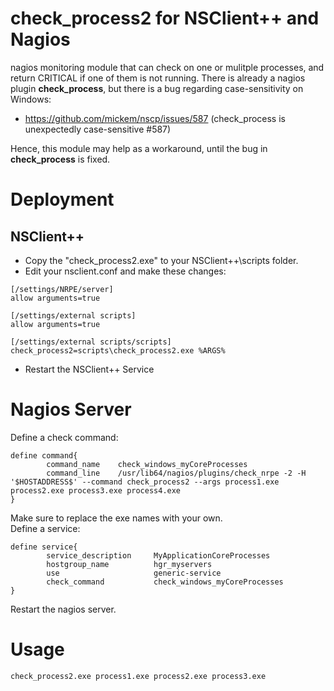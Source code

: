 # check_process2 for NSClient++ and Nagios
nagios monitoring module that can check on one or mulitple processes, and return CRITICAL if one of them is not running.
There is already a nagios plugin **check_process**, but there is a bug regarding case-sensitivity on Windows:
- https://github.com/mickem/nscp/issues/587 (check_process is unexpectedly case-sensitive #587)  

Hence, this module may help as a workaround, until the bug in **check_process** is fixed.

# Deployment
## NSClient++
- Copy the "check_process2.exe" to your NSClient++\scripts folder.  
- Edit your nsclient.conf and make these changes:  
```
[/settings/NRPE/server]  
allow arguments=true  

[/settings/external scripts]  
allow arguments=true  

[/settings/external scripts/scripts]  
check_process2=scripts\check_process2.exe %ARGS%  
```
- Restart the NSClient++ Service  

# Nagios Server
Define a check command:  
```
define command{  
        command_name    check_windows_myCoreProcesses  
        command_line    /usr/lib64/nagios/plugins/check_nrpe -2 -H '$HOSTADDRESS$' --command check_process2 --args process1.exe process2.exe process3.exe process4.exe  
}  
```
Make sure to replace the exe names with your own.  
Define a service:  
```
define service{
        service_description     MyApplicationCoreProcesses
        hostgroup_name          hgr_myservers
        use                     generic-service
        check_command           check_windows_myCoreProcesses
}
```
Restart the nagios server.  

# Usage
`check_process2.exe process1.exe process2.exe process3.exe`
